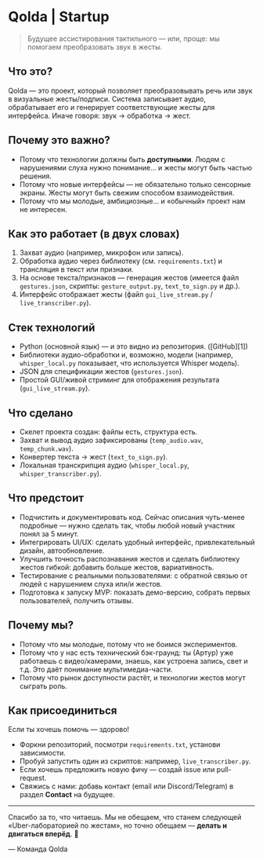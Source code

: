 # Qolda | Startup

> Будущее ассистирования тактильного — или, проще: мы помогаем преобразовать звук в жесты.

## Что это?

Qolda — это проект, который позволяет преобразовывать речь или звук в визуальные жесты/подписи. Система записывает аудио, обрабатывает его и генерирует соответствующие жесты для интерфейса.
Иначе говоря: звук → обработка → жест.

## Почему это важно?

* Потому что технологии должны быть **доступными**. Людям с нарушениями слуха нужно понимание… и жесты могут быть частью решения.
* Потому что новые интерфейсы — не обязательно только сенсорные экраны. Жесты могут быть свежим способом взаимодействия.
* Потому что мы молодые, амбициозные… и «обычный» проект нам не интересен.

## Как это работает (в двух словах)

1. Захват аудио (например, микрофон или запись).
2. Обработка аудио через библиотеку (см. `requirements.txt`) и трансляция в текст или признаки.
3. На основе текста/признаков — генерация жестов (имеется файл `gestures.json`, скрипты: `gesture_output.py`, `text_to_sign.py` и др.).
4. Интерфейс отображает жесты (файл `gui_live_stream.py` / `live_transcriber.py`).

## Стек технологий

* Python (основной язык) — и это видно из репозитория. ([GitHub][1])
* Библиотеки аудио-обработки и, возможно, модели (например, `whisper_local.py` показывает, что используется Whisper модель).
* JSON для спецификации жестов (`gestures.json`).
* Простой GUI/живой стриминг для отображения результата (`gui_live_stream.py`).

## Что сделано

* Скелет проекта создан: файлы есть, структура есть.
* Захват и вывод аудио зафиксированы (`temp_audio.wav`, `temp_chunk.wav`).
* Конвертер текста → жест (`text_to_sign.py`).
* Локальная транскрипция аудио (`whisper_local.py`, `whisper_transcriber.py`).

## Что предстоит

* Подчистить и документировать код. Сейчас описания чуть-менее подробные — нужно сделать так, чтобы любой новый участник понял за 5 минут.
* Интегрировать UI/UX: сделать удобный интерфейс, привлекательный дизайн, автообновление.
* Улучшить точность распознавания жестов и сделать библиотеку жестов гибкой: добавить больше жестов, вариативность.
* Тестирование с реальными пользователями: с обратной связью от людей с нарушением слуха или/и жестов.
* Подготовка к запуску MVP: показать демо-версию, собрать первых пользователей, получить отзывы.

## Почему мы?

* Потому что мы молодые, потому что не боимся экспериментов.
* Потому что у нас есть технический бэк-граунд: ты (Артур) уже работаешь с видео/камерами, знаешь, как устроена запись, свет и т.д. Это даёт понимание мультимедиа-части.
* Потому что рынок доступности растёт, и технологии жестов могут сыграть роль.

## Как присоединиться

Если ты хочешь помочь — здорово!

* Форкни репозиторий, посмотри `requirements.txt`, установи зависимости.
* Пробуй запустить один из скриптов: например, `live_transcriber.py`.
* Если хочешь предложить новую фичу — создай issue или pull-request.
* Свяжись с нами: добавь контакт (email или Discord/Telegram) в раздел **Contact** на будущее.

---

Спасибо за то, что читаешь. Мы не обещаем, что станем следующей «Uber-лабораторией по жестам», но точно обещаем — **делать и двигаться вперёд**. 🚀

— Команда Qolda
